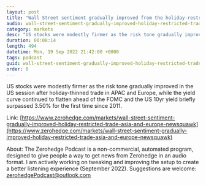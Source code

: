 ```yaml
---
layout: post
title: "Wall Street sentiment gradually improved from the holiday-restricted trade in Asia and Europe - Newsquawk Asia-Pac Market Open"
audio: wall-street-sentiment-gradually-improved-holiday-restricted-trade-asia-and-europe-newsquawk-0
category: markets
desc: "US stocks were modestly firmer as the risk tone gradually improved in the US session after holiday-thinned trade in APAC and Europe, while the yield curve continued to flatten ahead of the FOMC and the US 10yr yield briefly surpassed 3.50% for the first time since 2011."
duration: 00:08:14
length: 494
datetime: Mon, 19 Sep 2022 21:42:00 +0000
tags: podcast
guid: wall-street-sentiment-gradually-improved-holiday-restricted-trade-asia-and-europe-newsquawk-0
order: 0
---
```

US stocks were modestly firmer as the risk tone gradually improved in the US session after holiday-thinned trade in APAC and Europe, while the yield curve continued to flatten ahead of the FOMC and the US 10yr yield briefly surpassed 3.50% for the first time since 2011.

Link: [https://www.zerohedge.com/markets/wall-street-sentiment-gradually-improved-holiday-restricted-trade-asia-and-europe-newsquawk](https://www.zerohedge.com/markets/wall-street-sentiment-gradually-improved-holiday-restricted-trade-asia-and-europe-newsquawk)

About: The Zerohedge Podcast is a non-commercial, automated program, designed to give people a way to get news from Zerohedge in an audio format.  I am actively working on tweaking and improving the setup to create a better listening experience (September 2022).  Suggestions are welcome: [zerohedgePodcast@outlook.com](mailto:zerohedgePodcast@outlook.com)